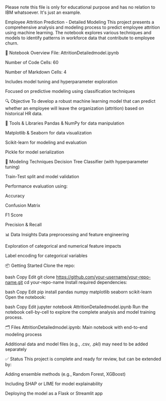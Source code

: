 Please note this file is only for educational purpose and has no relation to IBM whatsoever. It's just an example. 

Employee Attrition Prediction - Detailed Modeling
This project presents a comprehensive analysis and modeling process to predict employee attrition using machine learning. The notebook explores various techniques and models to identify patterns in workforce data that contribute to employee churn.

📘 Notebook Overview
File: AttritionDetailedmodel.ipynb

Number of Code Cells: 60

Number of Markdown Cells: 4

Includes model tuning and hyperparameter exploration

Focused on predictive modeling using classification techniques

🔍 Objective
To develop a robust machine learning model that can predict whether an employee will leave the organization (attrition) based on historical HR data.

🧰 Tools & Libraries
Pandas & NumPy for data manipulation

Matplotlib & Seaborn for data visualization

Scikit-learn for modeling and evaluation

Pickle for model serialization

🧪 Modeling Techniques
Decision Tree Classifier (with hyperparameter tuning)

Train-Test split and model validation

Performance evaluation using:

Accuracy

Confusion Matrix

F1 Score

Precision & Recall

📊 Data Insights
Data preprocessing and feature engineering

Exploration of categorical and numerical feature impacts

Label encoding for categorical variables

📦 Getting Started
Clone the repo:

bash
Copy
Edit
git clone https://github.com/your-username/your-repo-name.git
cd your-repo-name
Install required dependencies:

bash
Copy
Edit
pip install pandas numpy matplotlib seaborn scikit-learn
Open the notebook:

bash
Copy
Edit
jupyter notebook AttritionDetailedmodel.ipynb
Run the notebook cell-by-cell to explore the complete analysis and model training process.

🗂️ Files
AttritionDetailedmodel.ipynb: Main notebook with end-to-end modeling process

Additional data and model files (e.g., .csv, .pkl) may need to be added separately

✅ Status
This project is complete and ready for review, but can be extended by:

Adding ensemble methods (e.g., Random Forest, XGBoost)

Including SHAP or LIME for model explainability

Deploying the model as a Flask or Streamlit app

